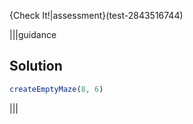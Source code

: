 
{Check It!|assessment}(test-2843516744)

|||guidance
## Solution

```javascript
createEmptyMaze(8, 6)
```

|||
